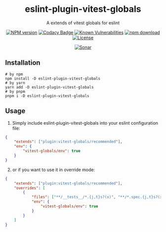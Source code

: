<div style="text-align: center;" align="center">

# eslint-plugin-vitest-globals

A extends of vitest globals for eslint

[![NPM version][npm-image]][npm-url]
[![Codacy Badge][codacy-image]][codacy-url]
[![Known Vulnerabilities][snyk-image]][snyk-url]
[![npm download][download-image]][download-url]
[![License][license-image]][license-url]

[![Sonar][sonar-image]][sonar-url]

</div>

## Installation

```shell
# by npm
npm install -D eslint-plugin-vitest-globals
# by yarn
yarn add -D eslint-plugin-vitest-globals
# by pnpm
pnpm i -D eslint-plugin-vitest-globals
```

## Usage

1. Simply include eslint-plugin-vitest-globals into your eslint configuration file:

```json
{
    "extends": ["plugin:vitest-globals/recommended"],
    "env": {
        "vitest-globals/env": true
    }
}
```

2. or if you want to use it in override mode:

```json
{
    "extends": ["plugin:vitest-globals/recommended"],
    "overrides": [
        {
            "files": ["**/__tests__/*.{j,t}s?(x)", "**/*.spec.{j,t}s?(x)"],
            "env": {
                "vitest-globals/env": true
            }
        }
    ]
}
```

[npm-image]: https://img.shields.io/npm/v/eslint-plugin-vitest-globals.svg?style=flat-square
[npm-url]: https://npmjs.org/package/eslint-plugin-vitest-globals
[codacy-image]: https://app.codacy.com/project/badge/Grade/f70d4880e4ad4f40aa970eb9ee9d0696
[codacy-url]: https://www.codacy.com/gh/saqqdy/eslint-plugin-vitest-globals/dashboard?utm_source=github.com&utm_medium=referral&utm_content=saqqdy/eslint-plugin-vitest-globals&utm_campaign=Badge_Grade
[snyk-image]: https://snyk.io/test/npm/eslint-plugin-vitest-globals/badge.svg?style=flat-square
[snyk-url]: https://snyk.io/test/npm/eslint-plugin-vitest-globals
[download-image]: https://img.shields.io/npm/dm/eslint-plugin-vitest-globals.svg?style=flat-square
[download-url]: https://npmjs.org/package/eslint-plugin-vitest-globals
[license-image]: https://img.shields.io/badge/License-MIT-blue.svg
[license-url]: LICENSE
[sonar-image]: https://sonarcloud.io/api/project_badges/quality_gate?project=saqqdy_eslint-plugin-vitest-globals
[sonar-url]: https://sonarcloud.io/dashboard?id=saqqdy_eslint-plugin-vitest-globals
